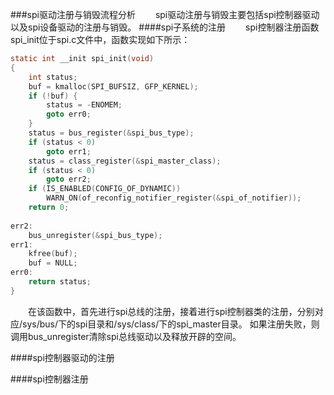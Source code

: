 ###spi驱动注册与销毁流程分析
&emsp;&emsp;spi驱动注册与销毁主要包括spi控制器驱动以及spi设备驱动的注册与销毁。
####spi子系统的注册
&emsp;&emsp;spi控制器注册函数spi_init位于spi.c文件中，函数实现如下所示：
```c
static int __init spi_init(void)
{
	int	status;
	buf = kmalloc(SPI_BUFSIZ, GFP_KERNEL);
	if (!buf) {
		status = -ENOMEM;
		goto err0;
	}
	status = bus_register(&spi_bus_type);
	if (status < 0)
		goto err1;
	status = class_register(&spi_master_class);
	if (status < 0)
		goto err2;
	if (IS_ENABLED(CONFIG_OF_DYNAMIC))
		WARN_ON(of_reconfig_notifier_register(&spi_of_notifier));					   			    
	return 0;
	
err2:
	bus_unregister(&spi_bus_type);
err1:
	kfree(buf);
	buf = NULL;
err0:
	return status;
}
```
&emsp;&emsp;在该函数中，首先进行spi总线的注册，接着进行spi控制器类的注册，分别对应/sys/bus/下的spi目录和/sys/class/下的spi_master目录。
如果注册失败，则调用bus_unregister清除spi总线驱动以及释放开辟的空间。

####spi控制器驱动的注册

####spi控制器注册






